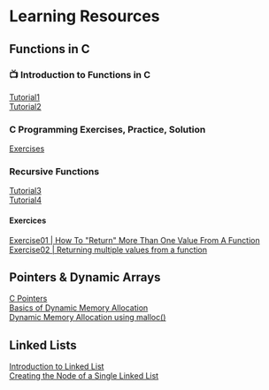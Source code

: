 # Learning Resources 

## Functions in C

### 📺 Introduction to Functions in C
[Tutorial1](https://www.youtube.com/watch?v=3lqgdqoY83o) </br>
[Tutorial2](https://www.youtube.com/watch?v=NGQoKF2Ggt8)

### C Programming Exercises, Practice, Solution 
[Exercises](https://www.w3resource.com/c-programming-exercises/function/index.php#google_vignette)

### Recursive Functions
[Tutorial3](https://www.youtube.com/watch?v=ggk7HbcnLG8) </br>
[Tutorial4](https://www.youtube.com/watch?v=STWnc6ZY2fw)

#### Exercices
[Exercise01 | How To "Return" More Than One Value From A Function ](https://www.youtube.com/watch?v=R8IogBSLXV0) </br>
[Exercise02 | Returning multiple values from a function](https://www.youtube.com/watch?v=NPgVytR02nk) </br>



## Pointers & Dynamic Arrays
[C Pointers](https://www.youtube.com/watch?v=DplxIq0mc_Y) </br>
[Basics of Dynamic Memory Allocation](https://www.youtube.com/watch?v=udfbq4M2Kfc) </br>
[Dynamic Memory Allocation using malloc()](https://www.youtube.com/watch?v=Vch7_YeGKH4) </br>

## Linked Lists
[Introduction to Linked List](https://www.youtube.com/watch?v=R9PTBwOzceo) </br>
[Creating the Node of a Single Linked List](https://www.youtube.com/watch?v=DneLxrPmmsw&list=PLBlnK6fEyqRi3-lvwLGzcaquOs5OBTCww&index=3) </br>
